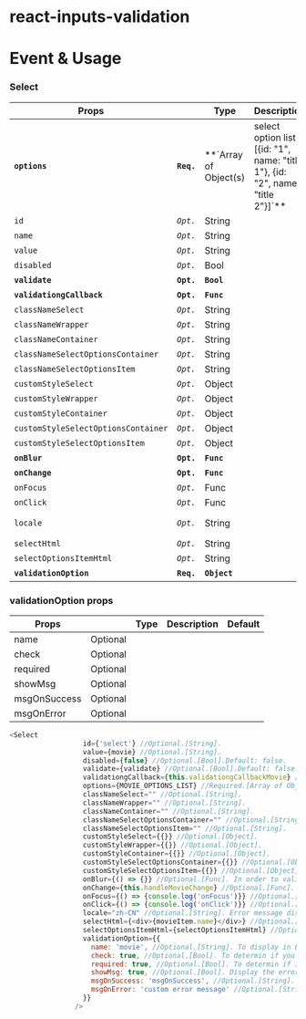 # react-inputs-validation

# Event & Usage
### Select

|  Props                            |          |  Type            |  Description                                                                                               |  Default|
|---                                |---       |---               |---                                                                                                         |---      |
|**`options`**                      |**`Req.`**  |**`Array of Object(s)|select option list [{id: "1", name: "title 1"}, {id: "2", name: "title 2"}]`**                         |[]       |
|`id`                               |*`Opt.`*  |String            |                                                                                                            |""       |
|`name`                             |*`Opt.`*  |String            |                                                                                                            |""       |
|`value`                            |*`Opt.`*  |String            |                                                                                                            |""       |
|`disabled`                         |*`Opt.`*  |Bool              |                                                                                                            |false    |
|**`validate`**                     |**`Opt.`**|**`Bool`**        |                                                                                                            |false    |
|**`validationgCallback`**          |**`Opt.`**|**`Func`**        |                                                                                                            |none     |
|`classNameSelect`                  |*`Opt.`*  |String            |                                                                                                            |""       |
|`classNameWrapper`                 |*`Opt.`*  |String            |                                                                                                            |""       |
|`classNameContainer`               |*`Opt.`*  |String            |                                                                                                            |""       |
|`classNameSelectOptionsContainer`  |*`Opt.`*  |String            |                                                                                                            |""       |
|`classNameSelectOptionsItem`       |*`Opt.`*  |String            |                                                                                                            |""       |
|`customStyleSelect`                |*`Opt.`*  |Object            |                                                                                                            |{}       |
|`customStyleWrapper`               |*`Opt.`*  |Object            |                                                                                                            |{}       |
|`customStyleContainer`             |*`Opt.`*  |Object            |                                                                                                            |{}       |
|`customStyleSelectOptionsContainer`|*`Opt.`*  |Object            |                                                                                                            |{}       |
|`customStyleSelectOptionsItem`     |*`Opt.`*  |Object            |                                                                                                            |{}       |
|**`onBlur`**                       |**`Opt.`**|**`Func`**        |                                                                                                            |none     |
|**`onChange`**                     |**`Opt.`**|**`Func`**        |                                                                                                            |()=>{}   |
|`onFocus`                          |*`Opt.`*  |Func              |                                                                                                            |none     |
|`onClick`                          |*`Opt.`*  |Func              |                                                                                                            |none     |
|`locale`                           |*`Opt.`*  |String            |                                                                                                            |"en-US"  |
|`selectHtml`                       |*`Opt.`*  |String            |                                                                                                            |none     |
|`selectOptionsItemHtml`            |*`Opt.`*  |String            |                                                                                                            |none     |
|**`validationOption`**             |**`Req.`**|**`Object`**      |                                                                                                            |{}       |
### validationOption props

|  Props 	    |   	    |  Type 	|  Description 	|  Default 	|
|---	        |---	    |---	|---	|---	|
|name   	    |Optional |   	|   	|   	|
|check   	    |Optional |   	|   	|   	|
|required   	|Optional |   	|   	|   	|
|showMsg      |Optional |   	|   	|   	|
|msgOnSuccess |Optional |   	|   	|   	|
|msgOnError   |Optional |   	|   	|   	|


```js
<Select
                  id={'select'} //Optional.[String].
                  value={movie} //Optional.[String].
                  disabled={false} //Optional.[Bool].Default: false.
                  validate={validate} //Optional.[Bool].Default: false. If you have a submit button and trying to validate all the inputs of your form at onece, toggle it to true, then it will validate the field and pass the result via the "validationgCallback" you provide.
                  validationgCallback={this.validationgCallbackMovie} //Optional.[Func]. Return the validation result.
                  options={MOVIE_OPTIONS_LIST} //Required.[Array of Object(s)].
                  classNameSelect="" //Optional.[String].
                  classNameWrapper="" //Optional.[String].
                  classNameContainer="" //Optional.[String].
                  classNameSelectOptionsContainer="" //Optional.[String].
                  classNameSelectOptionsItem="" //Optional.[String].
                  customStyleSelect={{}} //Optional.[Object].
                  customStyleWrapper={{}} //Optional.[Object].
                  customStyleContainer={{}} //Optional.[Object].
                  customStyleSelectOptionsContainer={{}} //Optional.[Object].
                  customStyleSelectOptionsItem={{}} //Optional.[Object].
                  onBlur={() => {}} //Optional.[Func]. In order to validate the value on blur, you MUST provide a function, even if it is an empty function. Missing this, the validation on blur will not work.
                  onChange={this.handleMovieChange} //Optional.[Func]. Will return the value.
                  onFocus={() => {console.log('onFocus')}} //Optional.[Func].
                  onClick={() => {console.log('onClick')}} //Optional.[Func].
                  locale="zh-CN" //Optional.[String]. Error message display. Current options are ['zh-CN', 'en-US']; Default is 'en-US'.
                  selectHtml={<div>{movieItem.name}</div>} //Optional.[String]. The custom html that will display when user choose. Use it if you think the default html is ugly.
                  selectOptionsItemHtml={selectOptionsItemHtml} //Optional.[String]. The custom select options item html that will display in dropdown list. Use it if you think the default html is ugly.
                  validationOption={{
                    name: 'movie', //Optional.[String]. To display in Error message. i.e Please select a ${name}.
                    check: true, //Optional.[Bool]. To determin if you need to validate.
                    required: true, //Optional.[Bool]. To determin if it is required.
                    showMsg: true, //Optional.[Bool]. Display the error message or not.
                    msgOnSuccess: 'msgOnSuccess', //Optional.[String]. Show the success message if it is provied.
                    msgOnError: 'custom error message' //Optional.[String]. Show your custom error message no matter what when it has error if it is provied.
                  }}
                />
```
